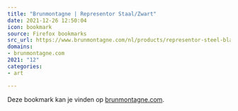```yaml
---
title: "Brunmontagne | Representor Staal/Zwart"
date: 2021-12-26 12:50:04
icon: bookmark
source: Firefox bookmarks
src_url: https://www.brunmontagne.com/nl/products/representor-steel-black/
domains:
- brunmontagne.com
2021: "12"
categories:
- art

---
```

Deze bookmark kan je vinden op [brunmontagne.com](https://www.brunmontagne.com/nl/products/representor-steel-black/).
